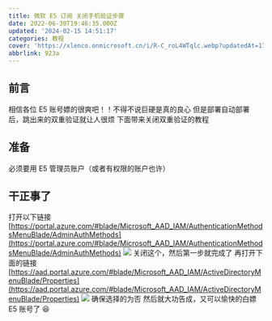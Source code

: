 ```yaml
---
title: 微软 E5 订阅 关闭手机验证步骤
date: 2022-06-30T19:46:35.000Z
updated: '2024-02-15 14:51:17'
categories: 教程
cover: 'https://xlenco.onmicrosoft.cn/i/R-C_roL4WTqlc.webp?updatedAt=1700640449216'
abbrlink: 923a
---
```

## 前言

相信各位 E5 账号嫖的很爽吧！！不得不说巨硬是真的良心
但是部署自动部署后，跳出来的双重验证就让人很烦
下面带来关闭双重验证的教程
## 准备

必须要用 E5 管理员账户（或者有权限的账户也许）
## 干正事了

打开以下链接
[https://portal.azure.com/#blade/Microsoft_AAD_IAM/AuthenticationMethodsMenuBlade/AdminAuthMethods](https://portal.azure.com/#blade/Microsoft_AAD_IAM/AuthenticationMethodsMenuBlade/AdminAuthMethods)
![](https://ik.imagekit.io/nicexl/text/gfngn_7-CSFJFbp.jpg?ik-sdk-version=javascript-1.4.3&updatedAt=1656590646811#id=GkJei&originHeight=580&originWidth=1434&originalType=binary&ratio=1&rotation=0&showTitle=false&status=done&style=none&title=#id=Oe5nR&originHeight=580&originWidth=1434&originalType=binary&ratio=1&rotation=0&showTitle=false&status=done&style=none&title=)
关闭这个，然后第一步就完成了
再打开下面的链接
[https://aad.portal.azure.com/#blade/Microsoft_AAD_IAM/ActiveDirectoryMenuBlade/Properties](https://aad.portal.azure.com/#blade/Microsoft_AAD_IAM/ActiveDirectoryMenuBlade/Properties)
![](https://ik.imagekit.io/nicexl/text/aad.portal.azure.com_0oKWfIH0JN.jpeg?ik-sdk-version=javascript-1.4.3&updatedAt=1656591132768#id=IGKVy&originHeight=593&originWidth=1234&originalType=binary&ratio=1&rotation=0&showTitle=false&status=done&style=none&title=#id=qMugN&originHeight=593&originWidth=1234&originalType=binary&ratio=1&rotation=0&showTitle=false&status=done&style=none&title=)
确保选择的为否
然后就大功告成，又可以愉快的白嫖 E5 账号了 😆

